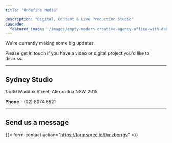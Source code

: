 ```yaml
---
title: "Undefine Media"

description: "Digital, Content & Live Production Studio"
cascade:
  featured_image: '/images/empty-modern-creative-agency-office-with-dual-moni-2021-09-02-04-15-14-utc.jpeg'
---
```

We're currently making some big updates. 

Please get in touch if you have a video or digital project you'd like to discuss.

***

## Sydney Studio

15/30 Maddox Street, Alexandria NSW 2015

**Phone** - (02) 8074 5521

***

## Send us a message

{{< form-contact action="https://formspree.io/f/mzborrgv"  >}}

